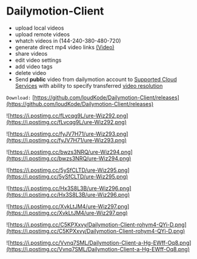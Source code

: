 # Dailymotion-Client


* upload local videos
* upload remote videos
* whatch videos in (144-240-380-480-720)
* generate direct mp4 video links [(Video)](https://www.dailymotion.com/video/x7bdcfq)
* share videos
* edit video settings
* add video tags
* delete video
* Send **public** video from dailymotion account to [Supported Cloud Services](https://github.com/loudKode/Easy-Cloud-Integration/wiki/Supported-Cloud-Services) with ability to specify transferred [video resolution](https://i.postimg.cc/HsVnV1tC/ure-Wiz660.png)


`Download:`
[https://github.com/loudKode/Dailymotion-Client/releases](https://github.com/loudKode/Dailymotion-Client/releases)

![https://i.postimg.cc/fLvcqg9L/ure-Wiz292.png](https://i.postimg.cc/fLvcqg9L/ure-Wiz292.png)

![https://i.postimg.cc/fyJV7H71/ure-Wiz293.png](https://i.postimg.cc/fyJV7H71/ure-Wiz293.png)

![https://i.postimg.cc/bwzs3NRQ/ure-Wiz294.png](https://i.postimg.cc/bwzs3NRQ/ure-Wiz294.png)

![https://i.postimg.cc/5ySfCLTD/ure-Wiz295.png](https://i.postimg.cc/5ySfCLTD/ure-Wiz295.png)

![https://i.postimg.cc/Hx3S8L3B/ure-Wiz296.png](https://i.postimg.cc/Hx3S8L3B/ure-Wiz296.png)

![https://i.postimg.cc/XvkLtJM4/ure-Wiz297.png](https://i.postimg.cc/XvkLtJM4/ure-Wiz297.png)

![https://i.postimg.cc/C5KPXxvy/Dailymotion-Client-rohym4-QYi-D.png](https://i.postimg.cc/C5KPXxvy/Dailymotion-Client-rohym4-QYi-D.png)

![https://i.postimg.cc/Vvnq7SML/Dailymotion-Client-a-Hg-EWff-Oq8.png](https://i.postimg.cc/Vvnq7SML/Dailymotion-Client-a-Hg-EWff-Oq8.png)
